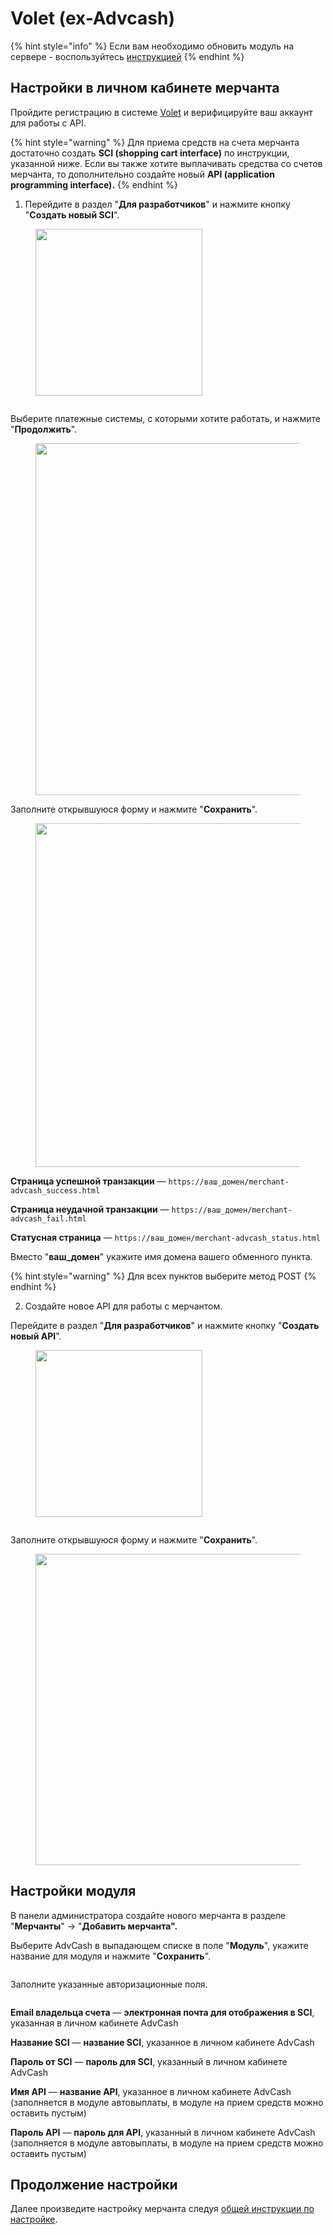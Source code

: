 # Volet (ex-Advcash)

{% hint style="info" %}
Если вам необходимо обновить модуль на сервере - воспользуйтесь [инструкцией](https://premium.gitbook.io/main/osnovnye-nastroiki/faq/obnovlenie-failov-skripta-na-servere/kak-obnovit-faily-na-servere#moduli-merchantov-i-avtovyplat)
{% endhint %}

## Настройки в личном кабинете мерчанта

Пройдите регистрацию в системе [Volet](https://account.volet.com/register) и верифицируйте ваш аккаунт для работы с API.

{% hint style="warning" %}
Для приема средств на счета мерчанта достаточно создать **SCI (shopping cart interface)** по инструкции, указанной ниже. Если вы также хотите выплачивать средства со счетов мерчанта, то дополнительно создайте новый **API (application programming interface).**
{% endhint %}

1. Перейдите в раздел "**Для разработчиков**" и нажмите кнопку "**Создать новый SCI**".

<figure><img src="../../../.gitbook/assets/image (1484).png" alt="" width="267"><figcaption></figcaption></figure>

<figure><img src="../../../.gitbook/assets/image (1481).png" alt=""><figcaption></figcaption></figure>

Выберите платежные системы, с которыми хотите работать, и нажмите "**Продолжить**".

<figure><img src="../../../.gitbook/assets/image (736).png" alt="" width="563"><figcaption></figcaption></figure>

Заполните открывшуюся форму и нажмите "**Сохранить**".

<figure><img src="../../../.gitbook/assets/image (737).png" alt="" width="550"><figcaption></figcaption></figure>

**Страница успешной транзакции** — `https://ваш_домен/merchant-advcash_success.html`

**Страница неудачной транзакции** — `https://ваш_домен/merchant-advcash_fail.html`

**Статусная страница** — `https://ваш_домен/merchant-advcash_status.html`

Вместо "**ваш\_домен**" укажите имя домена вашего обменного пункта.

{% hint style="warning" %}
Для всех пунктов выберите метод POST
{% endhint %}

2. Создайте новое API для работы с мерчантом.

Перейдите в раздел "**Для разработчиков**" и нажмите кнопку "**Создать новый API**".

<figure><img src="../../../.gitbook/assets/image (1484).png" alt="" width="267"><figcaption></figcaption></figure>

<figure><img src="../../../.gitbook/assets/image (1481).png" alt=""><figcaption></figcaption></figure>

Заполните открывшуюся форму и нажмите "**Сохранить**".

<figure><img src="../../../.gitbook/assets/image (738).png" alt="" width="498"><figcaption></figcaption></figure>

## Настройки модуля

В панели администратора создайте нового мерчанта в разделе "**Мерчанты**" -> "**Добавить мерчанта".**

Выберите AdvCash в выпадающем списке в поле "**Модуль**", укажите название для модуля и нажмите "**Сохранить**".

<figure><img src="../../../.gitbook/assets/image (1483).png" alt=""><figcaption></figcaption></figure>

Заполните указанные авторизационные поля.

<figure><img src="../../../.gitbook/assets/image (1482).png" alt=""><figcaption></figcaption></figure>

**Email владельца счета** — **электронная почта для отображения в SCI**, указанная в личном кабинете AdvCash

**Название SCI** — **название SCI**, указанное в личном кабинете AdvCash

**Пароль от SCI** — **пароль для SCI**, указанный в личном кабинете AdvCash

**Имя API** — **название API**, указанное в личном кабинете AdvCash (заполняется в модуле автовыплаты, в модуле на прием средств можно оставить пустым)

**Пароль API** — **пароль для API**, указанный в личном кабинете AdvCash (заполняется в модуле автовыплаты, в модуле на прием средств можно оставить пустым)

## Продолжение настройки

Далее произведите настройку мерчанта следуя [общей инструкции по настройке](https://premium.gitbook.io/rukovodstvo-polzovatelya/osnovnye-nastroiki/merchanty-i-avtovyplaty/merchanty/obshie-nastroiki-merchantov).
